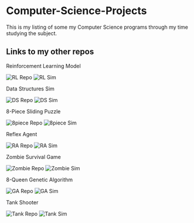 # Computer-Science-Projects
This is my listing of some my Computer Science programs through my time studying the subject.

## Links to my other repos

Reinforcement Learning Model

![RL Repo](https://github.com/williammcintosh/Robby_Cans)
![RL Sim](http://bridgeworxgames.com/Robby_Cans/)

Data Structures Sim

![DS Repo](https://github.com/williammcintosh/CS163_Data-Structures_Sim)
![DS Sim](https://bridgeworxgames.com/CS163_Data-Structures_Sim/)

8-Piece Sliding Puzzle

![8piece Repo](https://github.com/williammcintosh/8PuzzleSim)
![8piece Sim](http://bridgeworxgames.com/8PuzzleSim/)

Reflex Agent

![RA Repo](https://github.com/williammcintosh/CS441_Vac_Sim)
![RA Sim](http://bridgeworxgames.com/CS441_Vac_Sim/)

Zombie Survival Game

![Zombie Repo](https://github.com/williammcintosh/zombies)
![Zombie Sim](http://bridgeworxgames.com/zombies/)

8-Queen Genetic Algorithm

![GA Repo](https://github.com/williammcintosh/8_Queens_GA)
![GA Sim](http://bridgeworxgames.com/8_Queens_GA/)

Tank Shooter

![Tank Repo](https://github.com/williammcintosh/Tank_Shooter)
![Tank Sim](http://bridgeworxgames.com/Tank_Shooter/)
